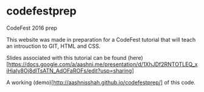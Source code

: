 # codefestprep
CodeFest 2016 prep

This website was made in preparation for a CodeFest tutorial that will teach an introuction to GIT, HTML and CSS.

Slides associated with this tutorial can be found (here)[https://docs.google.com/a/aashni.me/presentation/d/1XhJDf2RNTOTLEQ_xiHiaIy8Oj8dlTsATN_AdOFaROFs/edit?usp=sharing]

A working (demo)[http://aashnisshah.github.io/codefestprep/] of this code.